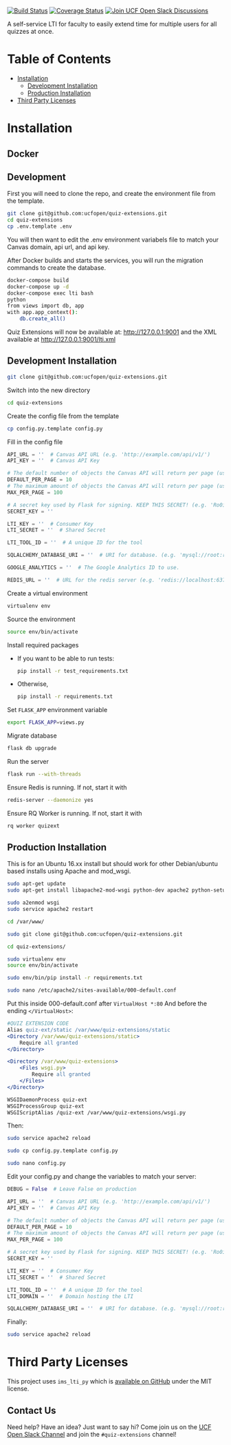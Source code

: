 [![Build Status](https://travis-ci.org/ucfopen/quiz-extensions.svg?branch=master)](https://travis-ci.org/ucfopen/quiz-extensions)
[![Coverage Status](https://coveralls.io/repos/github/ucfopen/quiz-extensions/badge.svg)](https://coveralls.io/github/ucfopen/quiz-extensions)
[![Join UCF Open Slack Discussions](https://ucf-open-slackin.herokuapp.com/badge.svg)](https://ucf-open-slackin.herokuapp.com/)

A self-service LTI for faculty to easily extend time for multiple users for
all quizzes at once.

# Table of Contents

* [Installation](#installation)
  * [Development Installation](#development-installation)
  * [Production Installation](#production-installation)
* [Third Party Licenses](#third-party-licenses)

# Installation

## Docker

## Development 

First you will need to clone the repo, and create the environment file from the template.  


```sh
git clone git@github.com:ucfopen/quiz-extensions.git
cd quiz-extensions
cp .env.template .env

```
You will then want to edit the .env environment variabels file to match your Canvas domain, api url, and api key.

After Docker builds and starts the services, you will run the migration commands to create the database.

```sh
docker-compose build
docker-compose up -d
docker-compose exec lti bash
python
from views import db, app
with app.app_context():
    db.create_all()
```

Quiz Extensions will now be available at: http://127.0.0.1:9001 and the XML available at http://127.0.0.1:9001/lti.xml




## Development Installation

```sh
git clone git@github.com:ucfopen/quiz-extensions.git
```

Switch into the new directory

```sh
cd quiz-extensions
```

Create the config file from the template

```sh
cp config.py.template config.py
```

Fill in the config file

```python
API_URL = ''  # Canvas API URL (e.g. 'http://example.com/api/v1/')
API_KEY = ''  # Canvas API Key

# The default number of objects the Canvas API will return per page (usually 10)
DEFAULT_PER_PAGE = 10
# The maximum amount of objects the Canvas API will return per page (usually 100)
MAX_PER_PAGE = 100

# A secret key used by Flask for signing. KEEP THIS SECRET! (e.g. 'Ro0ibrkb4Z4bZmz1f5g1+/16K19GH/pa')
SECRET_KEY = ''

LTI_KEY = ''  # Consumer Key
LTI_SECRET = ''  # Shared Secret

LTI_TOOL_ID = ''  # A unique ID for the tool

SQLALCHEMY_DATABASE_URI = ''  # URI for database. (e.g. 'mysql://root:root@localhost/quiz_extensions')

GOOGLE_ANALYTICS = ''  # The Google Analytics ID to use.

REDIS_URL = ''  # URL for the redis server (e.g. 'redis://localhost:6379')
```

Create a virtual environment

```sh
virtualenv env
```

Source the environment

```sh
source env/bin/activate
```

Install required packages

* If you want to be able to run tests:

  ```sh
  pip install -r test_requirements.txt
  ```

* Otherwise,

  ```sh
  pip install -r requirements.txt
  ```

Set `FLASK_APP` environment variable

```sh
export FLASK_APP=views.py
```

Migrate database

```sh
flask db upgrade
```

Run the server

```sh
flask run --with-threads
```

Ensure Redis is running. If not, start it with

```sh
redis-server --daemonize yes
```

Ensure RQ Worker is running. If not, start it with

```sh
rq worker quizext
```

## Production Installation

This is for an Ubuntu 16.xx install but should work for other Debian/ubuntu
based installs using Apache and mod_wsgi.

```sh
sudo apt-get update
sudo apt-get install libapache2-mod-wsgi python-dev apache2 python-setuptools python-pip python-virtualenv libxml2-dev libxslt1-dev zlib1g-dev

sudo a2enmod wsgi
sudo service apache2 restart

cd /var/www/

sudo git clone git@github.com:ucfopen/quiz-extensions.git

cd quiz-extensions/

sudo virtualenv env
source env/bin/activate

sudo env/bin/pip install -r requirements.txt

sudo nano /etc/apache2/sites-available/000-default.conf
```

Put this inside 000-default.conf after `VirtualHost *:80` And before the ending `</VirtualHost>`:

```apache
#QUIZ EXTENSION CODE
Alias quiz-ext/static /var/www/quiz-extensions/static
<Directory /var/www/quiz-extensions/static>
    Require all granted
</Directory>

<Directory /var/www/quiz-extensions>
    <Files wsgi.py>
        Require all granted
    </Files>
</Directory>

WSGIDaemonProcess quiz-ext
WSGIProcessGroup quiz-ext
WSGIScriptAlias /quiz-ext /var/www/quiz-extensions/wsgi.py
```

Then:

```sh
sudo service apache2 reload

sudo cp config.py.template config.py

sudo nano config.py
```

Edit your config.py and change the variables to match your server:

```python
DEBUG = False  # Leave False on production

API_URL = ''  # Canvas API URL (e.g. 'http://example.com/api/v1/')
API_KEY = ''  # Canvas API Key

# The default number of objects the Canvas API will return per page (usually 10)
DEFAULT_PER_PAGE = 10
# The maximum amount of objects the Canvas API will return per page (usually 100)
MAX_PER_PAGE = 100

# A secret key used by Flask for signing. KEEP THIS SECRET! (e.g. 'Ro0ibrkb4Z4bZmz1f5g1+/16K19GH/pa')
SECRET_KEY = ''

LTI_KEY = ''  # Consumer Key
LTI_SECRET = ''  # Shared Secret

LTI_TOOL_ID = ''  # A unique ID for the tool
LTI_DOMAIN = ''  # Domain hosting the LTI

SQLALCHEMY_DATABASE_URI = ''  # URI for database. (e.g. 'mysql://root:root@localhost/quiz_extensions')
```

Finally:

```sh
sudo service apache2 reload
```

# Third Party Licenses

This project uses `ims_lti_py` which is [available on GitHub](https://github.com/tophatmonocle/ims_lti_py)
under the MIT license.

## Contact Us

Need help? Have an idea? Just want to say hi? Come join us on the [UCF Open Slack Channel](https://ucf-open-slackin.herokuapp.com) and join the `#quiz-extensions` channel!
